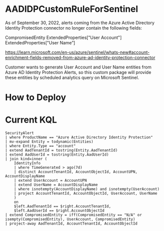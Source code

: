 # AADIDPCustomRuleForSentinel
As of September 30, 2022, alerts coming from the Azure Active Directory Identity Protection connector no longer contain the following fields:

CompromisedEntity
ExtendedProperties["User Account"]
ExtendedProperties["User Name”]

https://learn.microsoft.com/en-us/azure/sentinel/whats-new#account-enrichment-fields-removed-from-azure-ad-identity-protection-connector

Customer wants to generate User Account and User Name entities from Azure AD Identity Protection Alerts, so this custom package will provide these entities by scheduled analytics query on Microsoft Sentinel.

# How to Deploy


# Current KQL

```
SecurityAlert
| where ProductName == "Azure Active Directory Identity Protection"
| mv-expand Entity = todynamic(Entities)
| where Entity.Type == "account"
| extend AadTenantId = tostring(Entity.AadTenantId)
| extend AadUserId = tostring(Entity.AadUserId)
| join kind=inner (
    IdentityInfo
    | where TimeGenerated > ago(7d)
    | distinct AccountTenantId, AccountObjectId, AccountUPN, AccountDisplayName
    | extend UserAccount = AccountUPN
    | extend UserName = AccountDisplayName
    | where isnotempty(AccountDisplayName) and isnotempty(UserAccount)
    | project AccountTenantId, AccountObjectId, UserAccount, UserName
    )
    on
    $left.AadTenantId == $right.AccountTenantId,
    $left.AadUserId == $right.AccountObjectId
| extend CompromisedEntity = iff(CompromisedEntity == "N/A" or isempty(CompromisedEntity), UserAccount, CompromisedEntity)
| project-away AadTenantId, AccountTenantId, AccountObjectId
```
